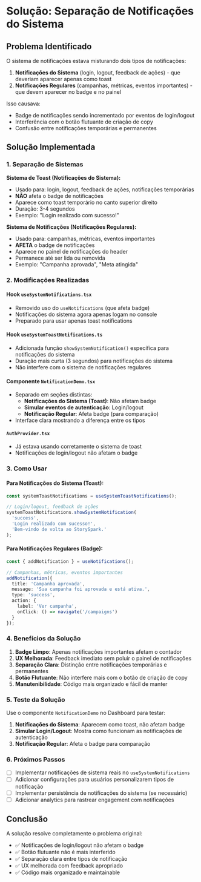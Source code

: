 # Solução: Separação de Notificações do Sistema

## Problema Identificado

O sistema de notificações estava misturando dois tipos de notificações:

1. **Notificações do Sistema** (login, logout, feedback de ações) - que deveriam aparecer apenas como toast
2. **Notificações Regulares** (campanhas, métricas, eventos importantes) - que devem aparecer no badge e no painel

Isso causava:
- Badge de notificações sendo incrementado por eventos de login/logout
- Interferência com o botão flutuante de criação de copy
- Confusão entre notificações temporárias e permanentes

## Solução Implementada

### 1. Separação de Sistemas

**Sistema de Toast (Notificações do Sistema):**
- Usado para: login, logout, feedback de ações, notificações temporárias
- **NÃO** afeta o badge de notificações
- Aparece como toast temporário no canto superior direito
- Duração: 3-4 segundos
- Exemplo: "Login realizado com sucesso!"

**Sistema de Notificações (Notificações Regulares):**
- Usado para: campanhas, métricas, eventos importantes
- **AFETA** o badge de notificações
- Aparece no painel de notificações do header
- Permanece até ser lida ou removida
- Exemplo: "Campanha aprovada", "Meta atingida"

### 2. Modificações Realizadas

#### Hook `useSystemNotifications.tsx`
- Removido uso do `useNotifications` (que afeta badge)
- Notificações do sistema agora apenas logam no console
- Preparado para usar apenas toast notifications

#### Hook `useSystemToastNotifications.ts`
- Adicionada função `showSystemNotification()` específica para notificações do sistema
- Duração mais curta (3 segundos) para notificações do sistema
- Não interfere com o sistema de notificações regulares

#### Componente `NotificationDemo.tsx`
- Separado em seções distintas:
  - **Notificações do Sistema (Toast)**: Não afetam badge
  - **Simular eventos de autenticação**: Login/logout
  - **Notificação Regular**: Afeta badge (para comparação)
- Interface clara mostrando a diferença entre os tipos

#### `AuthProvider.tsx`
- Já estava usando corretamente o sistema de toast
- Notificações de login/logout não afetam o badge

### 3. Como Usar

#### Para Notificações do Sistema (Toast):
```typescript
const systemToastNotifications = useSystemToastNotifications();

// Login/logout, feedback de ações
systemToastNotifications.showSystemNotification(
  'success',
  'Login realizado com sucesso!',
  'Bem-vindo de volta ao StorySpark.'
);
```

#### Para Notificações Regulares (Badge):
```typescript
const { addNotification } = useNotifications();

// Campanhas, métricas, eventos importantes
addNotification({
  title: 'Campanha aprovada',
  message: 'Sua campanha foi aprovada e está ativa.',
  type: 'success',
  action: {
    label: 'Ver campanha',
    onClick: () => navigate('/campaigns')
  }
});
```

### 4. Benefícios da Solução

1. **Badge Limpo**: Apenas notificações importantes afetam o contador
2. **UX Melhorada**: Feedback imediato sem poluir o painel de notificações
3. **Separação Clara**: Distinção entre notificações temporárias e permanentes
4. **Botão Flutuante**: Não interfere mais com o botão de criação de copy
5. **Manutenibilidade**: Código mais organizado e fácil de manter

### 5. Teste da Solução

Use o componente `NotificationDemo` no Dashboard para testar:

1. **Notificações do Sistema**: Aparecem como toast, não afetam badge
2. **Simular Login/Logout**: Mostra como funcionam as notificações de autenticação
3. **Notificação Regular**: Afeta o badge para comparação

### 6. Próximos Passos

- [ ] Implementar notificações de sistema reais no `useSystemNotifications`
- [ ] Adicionar configurações para usuários personalizarem tipos de notificação
- [ ] Implementar persistência de notificações do sistema (se necessário)
- [ ] Adicionar analytics para rastrear engagement com notificações

## Conclusão

A solução resolve completamente o problema original:
- ✅ Notificações de login/logout não afetam o badge
- ✅ Botão flutuante não é mais interferido
- ✅ Separação clara entre tipos de notificação
- ✅ UX melhorada com feedback apropriado
- ✅ Código mais organizado e maintainable